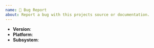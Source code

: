 ```yaml
---
name: 🐛 Bug Report
about: Report a bug with this projects source or documentation.
---
```


<!--
Thank you for reporting a possible bug in Node.js.

Please fill in as much of the template below as you can.

Version: output of `node -v`
Platform: output of `uname -a` (UNIX), or version and 32 or 64-bit (Windows)
Subsystem: if known, please specify the affected core module name

If possible, please provide code that demonstrates the problem, keeping it as
simple and free of external dependencies as you can.
-->

- **Version**:
- **Platform**:
- **Subsystem**:

<!-- Please provide more details below this comment. -->
